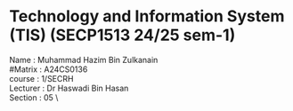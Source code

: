 # Technology and Information System (TIS) (SECP1513 24/25 sem-1)
Name : Muhammad Hazim Bin Zulkanain \
#Matrix : A24CS0136 \
course : 1/SECRH \
Lecturer : Dr Haswadi Bin Hasan \
Section : 05 \
